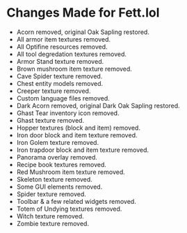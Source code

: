 # Changes Made for Fett.lol

- Acorn removed, original Oak Sapling restored.
- All armor item textures removed.
- All Optifine resources removed.
- All tool degredation textures removed.
- Armor Stand texture removed.
- Brown mushroom item texture removed.
- Cave Spider texture removed.
- Chest entity models removed.
- Creeper texture removed.
- Custom language files removed.
- Dark Acorn removed, original Dark Oak Sapling restored.
- Ghast Tear inventory icon removed.
- Ghast texture removed.
- Hopper textures (block and item) removed.
- Iron door block and item texture removed.
- Iron Golem texture removed.
- Iron trapdoor block and item texture removed.
- Panorama overlay removed.
- Recipe book textures removed.
- Red Mushroom item texture removed.
- Skeleton texture removed.
- Some GUI elements removed.
- Spider texture removed.
- Toolbar & a few related widgets removed.
- Totem of Undying textures removed.
- Witch texture removed.
- Zombie texture removed.